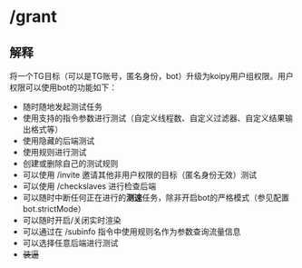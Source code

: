 # /grant

## 解释

将一个TG目标（可以是TG账号，匿名身份，bot）升级为koipy用户组权限。用户权限可以使用bot的功能如下：

* 随时随地发起测试任务
* 使用支持的指令参数进行测试（自定义线程数、自定义过滤器、自定义结果输出格式等）
* 使用隐藏的后端测试
* 使用规则进行测试
* 创建或删除自己的测试规则
* 可以使用 /invite 邀请其他非用户权限的目标（匿名身份无效）测试
* 可以使用 /checkslaves 进行检查后端
* 可以随时中断任何正在进行的**测速**任务，除非开启bot的严格模式（参见配置 bot.strictMode）
* 可以随时开启/关闭实时渲染
* 可以通过在 /subinfo 指令中使用规则名作为参数查询流量信息
* 可以选择任意后端进行测试
* ~~装逼~~
